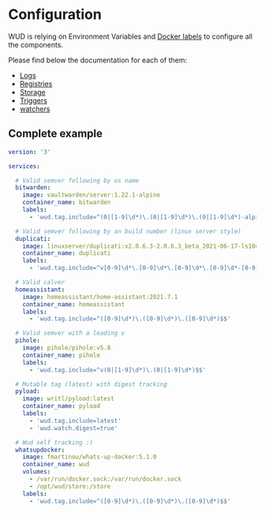 # Configuration
WUD is relying on Environment Variables and [Docker labels](https://docs.docker.com/config/labels-custom-metadata/) to configure all the components.

Please find below the documentation for each of them:
- [Logs](/configuration/logs/)
- [Registries](/configuration/registries/)
- [Storage](/configuration/storage/)
- [Triggers](/configuration/triggers/)
- [watchers](/configuration/watchers/)

## Complete example

```yaml
version: '3'

services:

  # Valid semver following by os name
  bitwarden:
    image: vaultwarden/server:1.22.1-alpine
    container_name: bitwarden
    labels:
      - 'wud.tag.include=^(0|[1-9]\d*)\.(0|[1-9]\d*)\.(0|[1-9]\d*)-alpine$$'

  # Valid semver following by an build number (linux server style)
  duplicati:
    image: linuxserver/duplicati:v2.0.6.3-2.0.6.3_beta_2021-06-17-ls104
    container_name: duplicati
    labels:
      - 'wud.tag.include=^v[0-9]\d*\.[0-9]\d*\.[0-9]\d*\.[0-9]\d*-[0-9]\d*\.[0-9]\d*\.[0-9]\d*\.[0-9]\d*.*$$'

  # Valid calver
  homeassistant:
    image: homeassistant/home-assistant:2021.7.1
    container_name: homeassistant
    labels:
      - 'wud.tag.include=^([0-9]\d*)\.([0-9]\d*)\.([0-9]\d*)$$'

  # Valid semver with a leading v
  pihole:
    image: pihole/pihole:v5.8
    container_name: pihole
    labels:
      - 'wud.tag.include=^v(0|[1-9]\d*)\.(0|[1-9]\d*)$$'

  # Mutable tag (latest) with digest tracking
  pyload:
    image: writl/pyload:latest
    container_name: pyload
    labels:
      - 'wud.tag.include=latest'
      - 'wud.watch.digest=true'

  # Wud self tracking :)
  whatsupdocker:
    image: fmartinou/whats-up-docker:5.1.0
    container_name: wud
    volumes:
      - /var/run/docker.sock:/var/run/docker.sock
      - /opt/wud/store:/store
    labels:
      - 'wud.tag.include=^([0-9]\d*)\.([0-9]\d*)\.([0-9]\d*)$$'
```